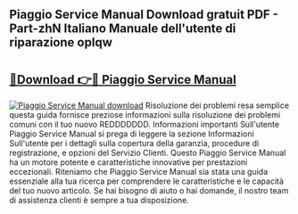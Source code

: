## Piaggio Service Manual Download gratuit PDF - Part-zhN Italiano Manuale dell'utente di riparazione oplqw

# <h2><a href="http://dffiw23.blite.top/?on=Piaggio+Service+Manual">🔗Download 👉🔴 Piaggio Service Manual</a></h2>

[![Piaggio Service Manual download](https://i.imgur.com/lujVjoI.png)](http://dffiw23.blite.top/?on=Piaggio+Service+Manual)
Risoluzione dei problemi resa semplice questa guida fornisce preziose informazioni sulla risoluzione dei problemi comuni con il tuo nuovo REDDDDDDD. Informazioni importanti Sull'utente Piaggio Service Manual si prega di leggere la sezione Informazioni Sull'utente per i dettagli sulla copertura della garanzia, procedure di registrazione, e opzioni del Servizio Clienti. Questo Piaggio Service Manual ha un motore potente e caratteristiche innovative per prestazioni eccezionali. Riteniamo che Piaggio Service Manual sia stata una guida essenziale alla tua ricerca per comprendere le caratteristiche e le capacità del tuo nuovo articolo. Se hai bisogno di aiuto o hai domande, il nostro team di assistenza clienti è sempre a tua disposizione.

